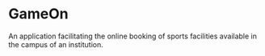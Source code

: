 # GameOn
An application facilitating the online booking of sports facilities available in the campus of an institution.
